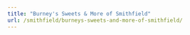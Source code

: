 ```yaml
---
title: "Burney's Sweets & More of Smithfield"
url: /smithfield/burneys-sweets-and-more-of-smithfield/
---
```


